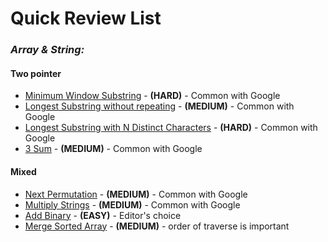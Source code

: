 # **Quick Review List**

### _**Array & String:**_
#### **Two pointer**
* [Minimum Window Substring](../google/arraynstring/MinimumWindowSubstring.java) - **(HARD)** - Common with Google
* [Longest Substring without repeating](../google/arraynstring/LongestSubstringWithourRepeat.java) - **(MEDIUM)** - Common with Google
* [Longest Substring with N Distinct Characters](arraysnstring/LongestSubstrWithNDistChar.java) - **(HARD)** - Common with Google
* [3 Sum](../google/arraynstring/ThreeSum.java) - **(MEDIUM)** - Common with Google
#### **Mixed**
* [Next Permutation](../google/arraynstring/NextPermutation.java) - **(MEDIUM)** - Common with Google
* [Multiply Strings](../google/arraynstring/MultiplyString.java) - **(MEDIUM)** - Common with Google
* [Add Binary](arraysnstring/AddBinary.java) - **(EASY)** - Editor's choice
* [Merge Sorted Array](../../practice/array/MergeSortedArray.java) - **(MEDIUM)** - order of traverse is important


